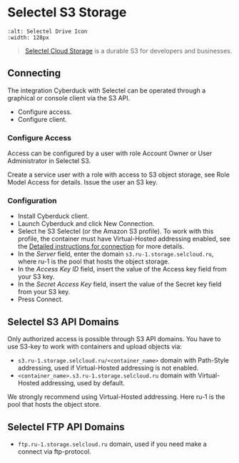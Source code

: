 Selectel S3 Storage
====

```{image} _images/selectel.png
:alt: Selectel Drive Icon
:width: 128px
```

> [Selectel Cloud Storage](https://docs.selectel.ru/en/cloud/object-storage/) is a durable S3 for developers and businesses.

## Connecting

The integration Cyberduck with Selectel can be operated through a graphical or console client via the S3 API.

- Configure access.
- Configure client.

### Configure Access

Access can be configured by a user with role Account Owner or User Administrator in Selectel S3.

Create a service user with a role with access to S3 object storage, see Role Model Access for details.
Issue the user an S3 key.

### Configuration

- Install Cyberduck client.
- Launch Cyberduck and click New Connection.
- Select he S3 Selectel (or the Amazon S3 profile). To work with this profile, the container must have Virtual-Hosted addressing enabled, see the [Detailed instructions for connection](https://docs.selectel.ru/en/cloud/object-storage/tools/cyberduck/) for more details.
- In the _Server_ field, enter the domain `s3.ru-1.storage.selcloud.ru`, where ru-1 is the pool that hosts the object storage.
- In the _Access Key ID_ field, insert the value of the Access key field from your S3 key.
- In the _Secret Access Key_ field, insert the value of the Secret key field from your S3 key.
- Press Connect.

## Selectel S3 API Domains⁠

Only authorized access is possible through S3 API domains. You have to use S3-key to work with containers and upload objects via:

- ```s3.ru-1.storage.selcloud.ru/<container_name>``` domain with Path-Style addressing, used if Virtual-Hosted addressing is not enabled.
- ```<container_name>.s3.ru-1.storage.selcloud.ru``` domain with Virtual-Hosted addressing, used by default.

We strongly recommend using Virtual-Hosted addressing.
Here ru-1 is the pool that hosts the object store.

## Selectel FTP API Domains⁠

- ```ftp.ru-1.storage.selcloud.ru``` domain, used if you need make a connect via ftp-protocol.
